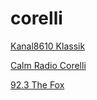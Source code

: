 # corelli

[Kanal8610 Klassik](https://kanal8610klassik.stream.laut.fm/kanal8610klassik)

[Calm Radio Corelli](https://streams.calmradio.com:8528/stream)

[92.3 The Fox](https://playerservices.streamtheworld.com/api/livestream-redirect/KOFXFMAAC.aac?dist=onlineradiobox)

